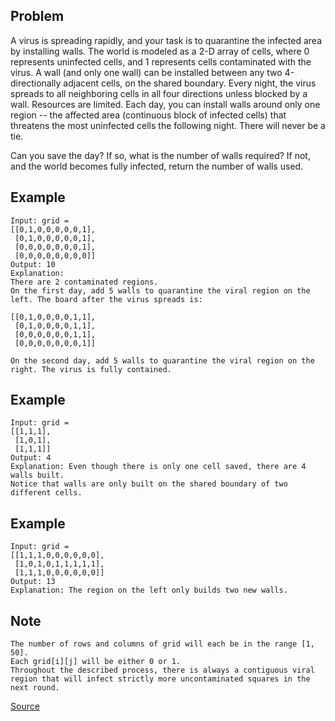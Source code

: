 
## Problem

A virus is spreading rapidly, and your task is to quarantine the infected area by installing walls.
The world is modeled as a 2-D array of cells, where 0 represents uninfected cells, 
and 1 represents cells contaminated with the virus. 
A wall (and only one wall) can be installed between any two 4-directionally adjacent cells, on the shared boundary.
Every night, the virus spreads to all neighboring cells in all four directions unless blocked by a wall. 
Resources are limited. Each day, you can install walls around only one region -- the affected area 
(continuous block of infected cells) that threatens the most uninfected cells the following night. There will never be a tie.

Can you save the day?
If so, what is the number of walls required? If not, and the world becomes fully infected, 
return the number of walls used.

 


## Example

```
Input: grid = 
[[0,1,0,0,0,0,0,1],
 [0,1,0,0,0,0,0,1],
 [0,0,0,0,0,0,0,1],
 [0,0,0,0,0,0,0,0]]
Output: 10
Explanation:
There are 2 contaminated regions.
On the first day, add 5 walls to quarantine the viral region on the left. The board after the virus spreads is:

[[0,1,0,0,0,0,1,1],
 [0,1,0,0,0,0,1,1],
 [0,0,0,0,0,0,1,1],
 [0,0,0,0,0,0,0,1]]

On the second day, add 5 walls to quarantine the viral region on the right. The virus is fully contained.
```


## Example

```
Input: grid = 
[[1,1,1],
 [1,0,1],
 [1,1,1]]
Output: 4
Explanation: Even though there is only one cell saved, there are 4 walls built.
Notice that walls are only built on the shared boundary of two different cells.
```


## Example

```
Input: grid = 
[[1,1,1,0,0,0,0,0,0],
 [1,0,1,0,1,1,1,1,1],
 [1,1,1,0,0,0,0,0,0]]
Output: 13
Explanation: The region on the left only builds two new walls.
```

## Note

```
The number of rows and columns of grid will each be in the range [1, 50].
Each grid[i][j] will be either 0 or 1.
Throughout the described process, there is always a contiguous viral region that will infect strictly more uncontaminated squares in the next round.
```

[Source](https://leetcode.com/problems/contain-virus/)

